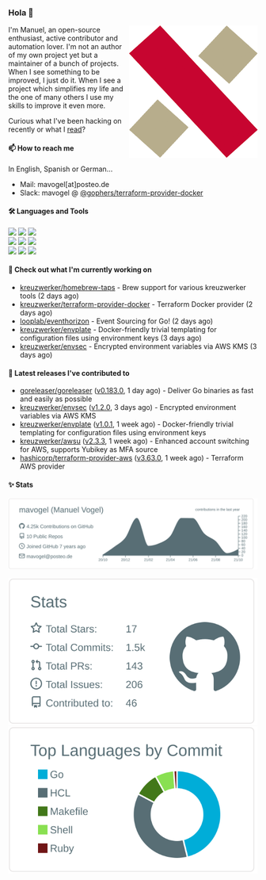 ### Hola 👋

<img align="right" src="https://raw.githubusercontent.com/kreuzwerkerbot/kreuzwerkerbot/master/assets/xw.png" width="260">

I'm Manuel, an open-source enthusiast, active contributor and automation lover. I'm not an author of my own project 
yet but a maintainer of a bunch of projects. When I see something to be improved, I just do it. When I see a project
which simplifies my life and the one of many others I use my skills to improve it even more.

Curious what I've been hacking on recently or what I [read](https://www.goodreads.com/user/show/128554892-manuel-vogel)?

#### 📫 How to reach me
In English, Spanish or German...

- Mail: mavogel[at]posteo.de
- Slack: mavogel @ [@gophers/terraform-provider-docker](https://gophers.slack.com/archives/C01G9TN5V36)

#### 🛠 Languages and Tools
<p>

  <code><img width="10%" src="https://www.vectorlogo.zone/logos/golang/golang-horizontal.svg"></code>
  <code><img width="10%" src="https://www.vectorlogo.zone/logos/typescriptlang/typescriptlang-official.svg"></code>
  <code><img width="10%" src="https://www.vectorlogo.zone/logos/nodejs/nodejs-horizontal.svg"></code>
  <br />
  <code><img width="10%" src="https://www.vectorlogo.zone/logos/amazon_aws/amazon_aws-ar21.svg"></code>
  <code><img width="10%" src="https://www.vectorlogo.zone/logos/terraformio/terraformio-ar21.svg"></code>
  <code><img width="10%" src="https://www.vectorlogo.zone/logos/gnu_bash/gnu_bash-ar21.svg"></code>
  <br />
  <code><img width="10%" src="https://www.vectorlogo.zone/logos/kubernetes/kubernetes-ar21.svg"></code>
  <code><img width="10%" src="https://www.vectorlogo.zone/logos/docker/docker-ar21.svg"></code>
  <code><img width="10%" src="https://www.vectorlogo.zone/logos/containerdio/containerdio-ar21.svg"></code>
  <br />
 
</p>

#### 👷 Check out what I'm currently working on

- [kreuzwerker/homebrew-taps](https://github.com/kreuzwerker/homebrew-taps) - Brew support for various kreuzwerker tools (2 days ago)
- [kreuzwerker/terraform-provider-docker](https://github.com/kreuzwerker/terraform-provider-docker) - Terraform Docker provider (2 days ago)
- [looplab/eventhorizon](https://github.com/looplab/eventhorizon) - Event Sourcing for Go! (2 days ago)
- [kreuzwerker/envplate](https://github.com/kreuzwerker/envplate) - Docker-friendly trivial templating for configuration files using environment keys (3 days ago)
- [kreuzwerker/envsec](https://github.com/kreuzwerker/envsec) - Encrypted environment variables via AWS KMS (3 days ago)

#### 🔭 Latest releases I've contributed to

- [goreleaser/goreleaser](https://github.com/goreleaser/goreleaser) ([v0.183.0](https://github.com/goreleaser/goreleaser/releases/tag/v0.183.0), 1 day ago) - Deliver Go binaries as fast and easily as possible
- [kreuzwerker/envsec](https://github.com/kreuzwerker/envsec) ([v1.2.0](https://github.com/kreuzwerker/envsec/releases/tag/v1.2.0), 3 days ago) - Encrypted environment variables via AWS KMS
- [kreuzwerker/envplate](https://github.com/kreuzwerker/envplate) ([v1.0.1](https://github.com/kreuzwerker/envplate/releases/tag/v1.0.1), 1 week ago) - Docker-friendly trivial templating for configuration files using environment keys
- [kreuzwerker/awsu](https://github.com/kreuzwerker/awsu) ([v2.3.3](https://github.com/kreuzwerker/awsu/releases/tag/v2.3.3), 1 week ago) - Enhanced account switching for AWS, supports Yubikey as MFA source
- [hashicorp/terraform-provider-aws](https://github.com/hashicorp/terraform-provider-aws) ([v3.63.0](https://github.com/hashicorp/terraform-provider-aws/releases/tag/v3.63.0), 1 week ago) - Terraform AWS provider
#### ✨ Stats

[![](https://raw.githubusercontent.com/mavogel/mavogel/master/profile-summary-card-output/default/0-profile-details.svg)](https://github.com/vn7n24fzkq/github-profile-summary-cards)

[![](https://raw.githubusercontent.com/mavogel/mavogel/master/profile-summary-card-output/default/3-stats.svg)](https://github.com/vn7n24fzkq/github-profile-summary-cards)
[![](https://raw.githubusercontent.com/mavogel/mavogel/master/profile-summary-card-output/default/2-most-commit-language.svg)](https://github.com/vn7n24fzkq/github-profile-summary-cards)

